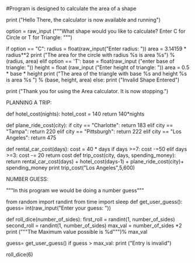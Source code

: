 #Program is designed to calculate the area of a shape

print ("Hello There, the calculator is now available and running")

option = raw_input ("""What shape would you like to calculate?
Enter C for Circle or T for Triangle: """)

if option == "C":
  radius = float(raw_input("Enter radius: "))
  area = 3.14159 * radius**2
  print ("The area for the circle with radius %s is area %s") %(radius, area) 
elif option == 'T':
  base = float(raw_input ("enter base of triangle: "))
  height = float (raw_input ("Enter height of triangle: "))
  area = 0.5 * base * height
  print ("The area of the triangle with base %s and height %s is area %s ") % (base, height, area)
else:
  print ("Invalid Shape Entered")
  
print ("Thank you for using the Area calculator. It is now stopping.")
  


PLANNING A TRIP:

def hotel_cost(nights):
  hotel_cost = 140
  return 140*nights 
 
def plane_ride_cost(city):
  if city == "Charlotte":
    return 183
  elif city == "Tampa":
    return 220
  elif city == "Pittsburgh":
    return 222
  elif city == "Los Angeles":
    return 475
    
def rental_car_cost(days):
  cost = 40 * days
  if days >=7:
    cost -=50
  elif days >=3:
    cost -= 20
  return cost
def trip_cost(city, days, spending_money):
  return rental_car_cost(days) + hotel_cost(days-1) + plane_ride_cost(city)+ spending_money
print trip_cost("Los Angeles",5,600)


NUMBER GUESS:

"""In this program we would be doing a number guess"""

from random import randint 
from time import sleep
def get_user_guess():
  guess= int(raw_input("Enter your guess: "))

def roll_dice(number_of_sides):
  first_roll = randint(1, number_of_sides)
  second_roll = randint(1, number_of_sides)
  max_val = number_of_sides *2
  print ("""The Maximum value possible is %d""")% max_val
  
guess= get_user_guess()
if guess > max_val:
  print ("Entry is invalid")
  
roll_dice(6)
